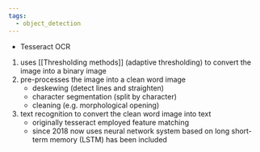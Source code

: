 ```yaml
---
tags:
  - object_detection
---
```

- Tesseract OCR
1. uses [[Thresholding methods]] (adaptive thresholding) to convert the image into a binary image 
2. pre-processes the image into a clean word image
	- deskewing (detect lines and straighten)
	- character segmentation (split by character)
	- cleaning (e.g. morphological opening)
3. text recognition to convert the clean word image into text
	- originally tesseract employed feature matching
	- since 2018 now uses neural network system based on long short-term memory (LSTM) has been included